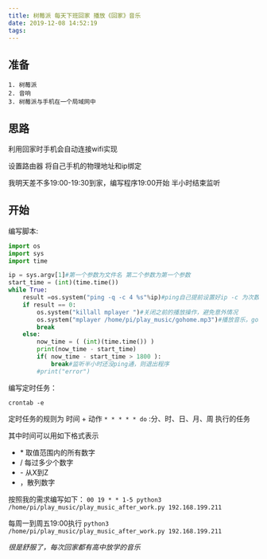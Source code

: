 ```yaml
---
title: 树莓派 每天下班回家 播放《回家》音乐
date: 2019-12-08 14:52:19
tags:
---
```

## 准备
	1. 树莓派
	2. 音响
	3. 树莓派与手机在一个局域网中

## 思路
利用回家时手机会自动连接wifi实现

设置路由器 将自己手机的物理地址和ip绑定

我明天差不多19:00-19:30到家，编写程序19:00开始 半小时结束监听

## 开始

编写脚本:
```python
import os
import sys
import time

ip = sys.argv[1]#第一个参数为文件名 第二个参数为第一个参数
start_time = (int)(time.time())
while True:
    result =os.system("ping -q -c 4 %s"%ip)#ping自己提前设置好ip -c 为次数,-q为只显示结果
    if result == 0:
        os.system("killall mplayer ")#关闭之前的播放操作，避免意外情况
        os.system("mplayer /home/pi/play_music/gohome.mp3")#播放音乐，gohome为提前下载好的音乐
        break
    else:
        now_time = ( (int)(time.time()) )
        print(now_time - start_time)
        if( now_time - start_time > 1800 ):
            break#监听半小时还没ping通，则退出程序
        #print("error")
```
编写定时任务：

`crontab -e`

定时任务的规则为 时间 + 动作
`* * * * * do` :分、时、日、月、周 执行的任务

其中时间可以用如下格式表示
	
- \* 取值范围内的所有数字
- / 每过多少个数字
- \- 从X到Z
- ，散列数字

按照我的需求编写如下：
`00 19 * * 1-5 python3 /home/pi/play_music/play_music_after_work.py 192.168.199.211`

每周一到周五19:00执行 `python3 /home/pi/play_music/play_music_after_work.py 192.168.199.211`

*很是舒服了，每次回家都有高中放学的音乐*